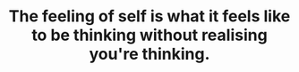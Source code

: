 ---
title: The feeling of self is what it feels like to be thinking without realising you're thinking.
tags: self
---